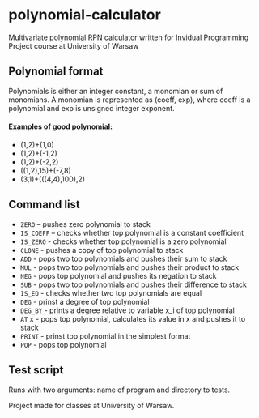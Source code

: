 # polynomial-calculator
Multivariate polynomial RPN calculator written for Invidual Programming Project course at University of Warsaw 
## Polynomial format
Polynomials is either an integer constant, a monomian or sum of monomians. A monomian is represented as (coeff, exp), where coeff is a polynomial and exp is unsigned integer exponent.</br>
#### Examples of good polynomial:

* (1,2)+(1,0)
* (1,2)+(-1,2)
* (1,2)+(-2,2)
* ((1,2),15)+(-7,8)
* (3,1)+(((4,4),100),2)



## Command list


* `ZERO` – pushes zero polynomial to stack
* `IS_COEFF` – checks whether top polynomial is a constant coefficient
* `IS_ZERO` - checks whether top polynomial is a zero polynomial
* `CLONE` - pushes a copy of top polynomial to stack
* `ADD` - pops two top polynomials and pushes their sum to stack
* `MUL` - pops two top polynomials and pushes their product to stack
* `NEG` - pops top polynomial and pushes its negation to stack
* `SUB` - pops two top polynomials and pushes their difference to stack
* `IS_EQ` - checks whether two top polynomials are equal
* `DEG` - prinst a degree of top polynomial
* `DEG_BY` - prints a degree relative to variable x_i of top polynomial
* `AT` x - pops top polynomial, calculates its value in x and pushes it to stack
* `PRINT` - prinst top polynomial in the simplest format
* `POP` - pops top polynomial

## Test script
Runs with two arguments: name of program and directory to tests.


Project made for classes at University of Warsaw.
